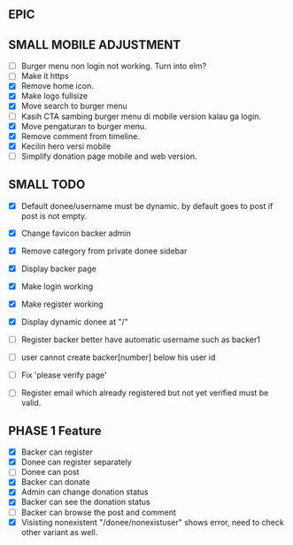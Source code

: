 ## EPIC


## SMALL MOBILE ADJUSTMENT
- [ ] Burger menu non login not working. Turn into elm?
- [ ] Make it https
- [x] Remove home icon.
- [x] Make logo fullsize
- [x] Move search to burger menu
- [ ] Kasih CTA sambing burger menu di mobile version kalau ga login.
- [x] Move pengaturan to burger menu.
- [x] Remove comment from timeline.
- [x] Kecilin hero versi mobile
- [ ] Simplify donation page mobile and web version.

## SMALL TODO
- [x] Default donee/username must be dynamic. by default goes to post if post is not empty. 
- [x] Change favicon backer admin
- [x] Remove category from private donee sidebar
- [x] Display backer page
- [x] Make login working
- [x] Make register working
- [x] Display dynamic donee at "/"
- [ ] Register backer better have automatic username such as backer1
- [ ] user cannot create backer[number] below his user id
- [ ] Fix 'please verify page'
- [ ] Register email which already registered but not yet verified must be valid.


## PHASE 1 Feature
- [x] Backer can register
- [x] Donee can register separately
- [ ] Donee can post
- [x] Backer can donate
- [x] Admin can change donation status
- [x] Backer can see the donation status
- [ ] Backer can browse the post and comment
- [x] Visisting nonexistent "/donee/nonexistuser" shows error, need to check other variant as well.